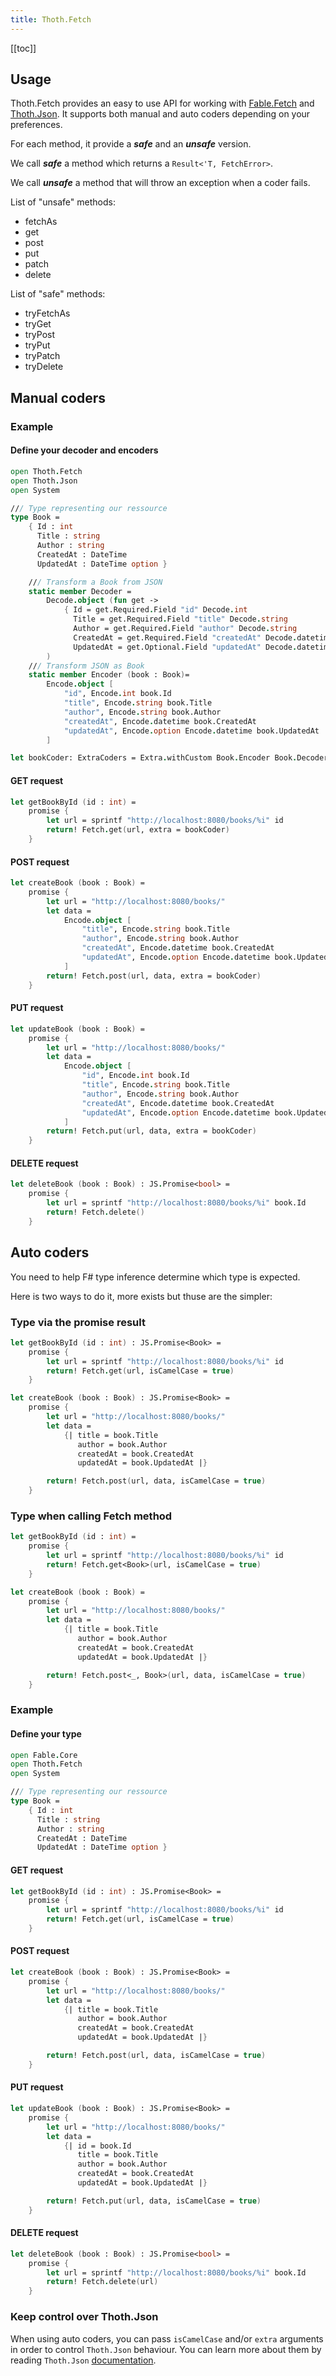 ```yaml
---
title: Thoth.Fetch
---
```


[[toc]]

## Usage

Thoth.Fetch provides an easy to use API for working with [Fable.Fetch](https://github.com/fable-compiler/fable-fetch) and [Thoth.Json](https://mangelmaxime.github.io/Thoth/json/v3.html). It supports both manual and auto coders depending on your preferences.

For each method, it provide a ***safe*** and an ***unsafe*** version.

We call ***safe*** a method which returns a `Result<'T, FetchError>`.

We call ***unsafe*** a method that will throw an exception when a coder fails.

List of "unsafe" methods:
- fetchAs
- get
- post
- put
- patch
- delete

List of "safe" methods:
- tryFetchAs
- tryGet
- tryPost
- tryPut
- tryPatch
- tryDelete

## Manual coders

### Example

#### Define your decoder and encoders

```fsharp
open Thoth.Fetch
open Thoth.Json
open System

/// Type representing our ressource
type Book =
    { Id : int
      Title : string
      Author : string
      CreatedAt : DateTime
      UpdatedAt : DateTime option }

    /// Transform a Book from JSON
    static member Decoder =
        Decode.object (fun get ->
            { Id = get.Required.Field "id" Decode.int
              Title = get.Required.Field "title" Decode.string
              Author = get.Required.Field "author" Decode.string
              CreatedAt = get.Required.Field "createdAt" Decode.datetime
              UpdatedAt = get.Optional.Field "updatedAt" Decode.datetime }
        )
    /// Transform JSON as Book   
    static member Encoder (book : Book)=
        Encode.object [
            "id", Encode.int book.Id
            "title", Encode.string book.Title
            "author", Encode.string book.Author
            "createdAt", Encode.datetime book.CreatedAt
            "updatedAt", Encode.option Encode.datetime book.UpdatedAt
        ]

let bookCoder: ExtraCoders = Extra.withCustom Book.Encoder Book.Decoder Extra.empty
```

#### GET request

```fsharp
let getBookById (id : int) =
    promise {
        let url = sprintf "http://localhost:8080/books/%i" id
        return! Fetch.get(url, extra = bookCoder)
    }
```

#### POST request

```fsharp
let createBook (book : Book) =
    promise {
        let url = "http://localhost:8080/books/"
        let data =
            Encode.object [
                "title", Encode.string book.Title
                "author", Encode.string book.Author
                "createdAt", Encode.datetime book.CreatedAt
                "updatedAt", Encode.option Encode.datetime book.UpdatedAt
            ]
        return! Fetch.post(url, data, extra = bookCoder)
    }
```

#### PUT request

```fsharp
let updateBook (book : Book) =
    promise {
        let url = "http://localhost:8080/books/"
        let data =
            Encode.object [
                "id", Encode.int book.Id
                "title", Encode.string book.Title
                "author", Encode.string book.Author
                "createdAt", Encode.datetime book.CreatedAt
                "updatedAt", Encode.option Encode.datetime book.UpdatedAt
            ]
        return! Fetch.put(url, data, extra = bookCoder)
    }
```

#### DELETE request

```fsharp
let deleteBook (book : Book) : JS.Promise<bool> =
    promise {
        let url = sprintf "http://localhost:8080/books/%i" book.Id
        return! Fetch.delete()
    }
```

## Auto coders

You need to help F# type inference determine which type is expected.

Here is two ways to do it, more exists but thuse are the simpler:

### Type via the promise result

```fsharp
let getBookById (id : int) : JS.Promise<Book> =
    promise {
        let url = sprintf "http://localhost:8080/books/%i" id
        return! Fetch.get(url, isCamelCase = true)
    }

let createBook (book : Book) : JS.Promise<Book> =
    promise {
        let url = "http://localhost:8080/books/"
        let data =
            {| title = book.Title
               author = book.Author
               createdAt = book.CreatedAt
               updatedAt = book.UpdatedAt |}

        return! Fetch.post(url, data, isCamelCase = true)
    }
```

### Type when calling Fetch method
```fsharp
let getBookById (id : int) =
    promise {
        let url = sprintf "http://localhost:8080/books/%i" id
        return! Fetch.get<Book>(url, isCamelCase = true)
    }

let createBook (book : Book) =
    promise {
        let url = "http://localhost:8080/books/"
        let data =
            {| title = book.Title
               author = book.Author
               createdAt = book.CreatedAt
               updatedAt = book.UpdatedAt |}

        return! Fetch.post<_, Book>(url, data, isCamelCase = true)
    }
```

### Example

#### Define your type

```fsharp
open Fable.Core
open Thoth.Fetch
open System

/// Type representing our ressource
type Book =
    { Id : int
      Title : string
      Author : string
      CreatedAt : DateTime
      UpdatedAt : DateTime option }
```

#### GET request

```fsharp
let getBookById (id : int) : JS.Promise<Book> =
    promise {
        let url = sprintf "http://localhost:8080/books/%i" id
        return! Fetch.get(url, isCamelCase = true)
    }
```

#### POST request

```fsharp
let createBook (book : Book) : JS.Promise<Book> =
    promise {
        let url = "http://localhost:8080/books/"
        let data =
            {| title = book.Title
               author = book.Author
               createdAt = book.CreatedAt
               updatedAt = book.UpdatedAt |}

        return! Fetch.post(url, data, isCamelCase = true)
    }
```

#### PUT request

```fsharp
let updateBook (book : Book) : JS.Promise<Book> =
    promise {
        let url = "http://localhost:8080/books/"
        let data =
            {| id = book.Id
               title = book.Title
               author = book.Author
               createdAt = book.CreatedAt
               updatedAt = book.UpdatedAt |}

        return! Fetch.put(url, data, isCamelCase = true)
    }
```

#### DELETE request

```fsharp
let deleteBook (book : Book) : JS.Promise<bool> =
    promise {
        let url = sprintf "http://localhost:8080/books/%i" book.Id
        return! Fetch.delete(url)
    }
```

### Keep control over Thoth.Json

When using auto coders, you can pass `isCamelCase` and/or `extra` arguments in order to control `Thoth.Json` behaviour. You can learn more about them by reading `Thoth.Json` [documentation](https://mangelmaxime.github.io/Thoth/json/v3.html).
